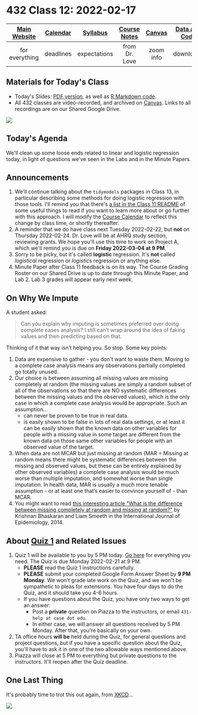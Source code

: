 # 432 Class 12: 2022-02-17

[Main Website](https://thomaselove.github.io/432/) | [Calendar](https://thomaselove.github.io/432/calendar.html) | [Syllabus](https://thomaselove.github.io/432-2022-syllabus/) | [Course Notes](https://thomaselove.github.io/432-notes/) | [Canvas](https://canvas.case.edu) | [Data and Code](https://github.com/THOMASELOVE/432-data) | [Sources](https://github.com/THOMASELOVE/432-2022/tree/main/references) | [Contact Us](https://thomaselove.github.io/432/contact.html)
:-----------: | :--------------: | :----------: | :---------: | :-------------: | :-----------: | :------------: | :-------------:
for everything | deadlines | expectations | from Dr. Love | zoom info | downloads | read/watch | need help?

## Materials for Today's Class

- Today's Slides: [PDF version](https://github.com/THOMASELOVE/432-2022/blob/main/classes/class12/432_2022_slides12.pdf), as well as [R Markdown code](https://github.com/THOMASELOVE/432-2022/blob/main/classes/class12/432_2022_slides12.Rmd). 
- All 432 classes are video-recorded, and archived on [Canvas](https://canvas.case.edu). Links to all recordings are on our Shared Google Drive.

![](https://github.com/THOMASELOVE/432-2022/blob/main/classes/class12/figures/amira.png)

## Today's Agenda

We'll clean up some loose ends related to linear and logistic regression today, in light of questions we've seen in the Labs and in the Minute Papers.

## Announcements

1. We'll continue talking about the `tidymodels` packages in Class 13, in particular describing some methods for doing logistic regression with those tools. I'll remind you that there's [a list in the Class 11 README](https://github.com/THOMASELOVE/432-2022/tree/main/classes/class11#the-tidymodels-packages) of some useful things to read if you want to learn more about or go further with this approach. I will modify the [Course Calendar](https://thomaselove.github.io/432/calendar.html) to reflect this change by class time, or shortly thereafter.
2. A reminder that we do have class next Tuesday 2022-02-22, but **not** on Thursday 2022-02-24. Dr. Love will be at AHRQ study section, reviewing grants. We hope you'll use this time to work on Project A, which we'll remind you is due on **Friday 2022-03-04 at 9 PM**.
3. Sorry to be picky, but it's called **logistic** regression. It's **not** called *logistical* regression or *logistics* regression or anything else.
4. Minute Paper after Class 11 feedback is on its way. The Course Grading Roster on our Shared Drive is up to date through this Minute Paper, and Lab 2. Lab 3 grades will appear early next week.

## On Why We Impute

A student asked: 

> Can you explain why imputing is sometimes preferred over doing complete cases analysis? I still can’t wrap around the idea of faking values and then predicting based on that.

Thinking of it that way isn’t helping you. So stop. Some key points:

1. Data are expensive to gather - you don't want to waste them. Moving to a complete case analysis means any observations partially completed go totally unused.
2. Our choice is between assuming all missing values are missing completely at random (the missing values are simply a random subset of all of the observations so that there are NO systematic differences between the missing values and the observed values), which is the only case in which a complete case analysis would be appropriate. Such an assumption...
    - can never be proven to be true in real data.
    - is easily shown to be false in lots of real data settings, or at least it can be easily shown that the known data on other variables for people with a missing value in some target are different from the known data on those same other variables for people with an observed value of the target.
3. When data are not MCAR but just missing at random (MAR = Missing at random means there might be systematic differences between the missing and observed values, but these can be entirely explained by other observed variables) a complete case analysis would be much worse than multiple imputation, and somewhat worse than single imputation. In health data, MAR is usually a much more tenable assumption - or at least one that’s easier to convince yourself of - than MCAR.
4. You might want to read [this interesting article "What is the difference between missing completely at random and missing at random?"](https://www.ncbi.nlm.nih.gov/pmc/articles/PMC4121561/) by Krishnan Bhaskaran and Liam Smeeth in the International Journal of Epidemiology, 2014.

## About [Quiz 1](https://github.com/THOMASELOVE/432-2022/tree/main/quiz/quiz1) and Related Issues

1. Quiz 1 will be available to you by 5 PM today. [Go here](https://github.com/THOMASELOVE/432-2022/tree/main/quiz/quiz1) for everything you need. The Quiz is due Monday 2022-02-21 at 9 PM.
    - **PLEASE** read the Quiz 1 instructions carefully.
    - **PLEASE** submit your completed Google Form Answer Sheet by **9 PM Monday**. We won't grade late work on the Quiz, and we won't be sympathetic to pleas for extensions. You have four days to do the Quiz, and it should take you 4-6 hours.
    - If you have questions about the Quiz, you have only two ways to get an answer:
        - Post a **private** question on Piazza to the instructors, or email `431-help at case dot edu`.
        - In either case, we will answer all questions received by 5 PM Monday. After that, you're basically on your own.
2. TA office hours **will be** held during the Quiz, for general questions and project questions, but if you have a specific question about the Quiz, you'll have to ask it in one of the two allowable ways mentioned above.
3. Piazza will close at 5 PM to everything but private questions to the instructors. It'll reopen after the Quiz deadline.

## One Last Thing

It's probably time to trot this out again, from [XKCD](https://xkcd.com/2048/)...

![](https://imgs.xkcd.com/comics/curve_fitting.png)

